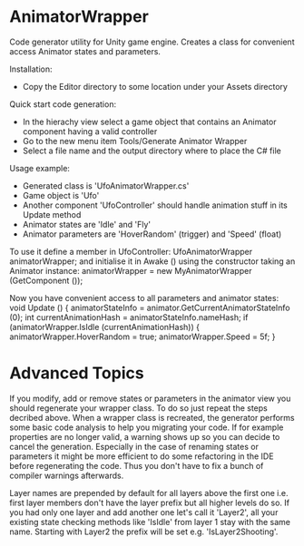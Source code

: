 AnimatorWrapper
===============

Code generator utility for Unity game engine. Creates a class for convenient access Animator states and parameters.

Installation:
- Copy the Editor directory to some location under your Assets directory

Quick start code generation:
- In the hierachy view select a game object that contains an Animator component having a valid controller
- Go to the new menu item Tools/Generate Animator Wrapper
- Select a file name and the output directory where to place the C# file

Usage example:
- Generated class is 'UfoAnimatorWrapper.cs'
- Game object is 'Ufo'
- Another component 'UfoController' should handle animation stuff in its Update method
- Animator states are 'Idle' and 'Fly'
- Animator parameters are 'HoverRandom' (trigger) and 'Speed' (float)

To use it define a member in UfoController:
	UfoAnimatorWrapper animatorWrapper;	
and initialise it in Awake () using the constructor taking an Animator instance:
	animatorWrapper = new MyAnimatorWrapper (GetComponent<Animator> ());
		
Now you have convenient access to all parameters and animator states:
	void Update () {
		animatorStateInfo = animator.GetCurrentAnimatorStateInfo (0);
		int currentAnimationHash = animatorStateInfo.nameHash;
		if (animatorWrapper.IsIdle (currentAnimationHash)) {
			animatorWrapper.HoverRandom = true;
			animatorWrapper.Speed = 5f;
		}

Advanced Topics
===============
If you modify, add or remove states or parameters in the animator view you should regenerate your wrapper class.
To do so just repeat the steps decribed above. When a wrapper class is recreated, the generator performs some 
basic code analysis to help you migrating your code. If for example properties are no longer valid, a warning 
shows up so you can decide to cancel the generation. Especially in the case of renaming states or parameters it 
might be more efficient to do some refactoring in the IDE before regenerating the code. Thus you don't have to
fix a bunch of compiler warnings afterwards.

Layer names are prepended by default for all layers above the first one i.e. first layer members don't have the 
layer prefix but all higher levels do so. If you had only one layer and add another one let's call it 'Layer2', 
all your existing state checking methods like 'IsIdle' from layer 1 stay with the same name. Starting with 
Layer2 the prefix will be set e.g. 'IsLayer2Shooting'. 

